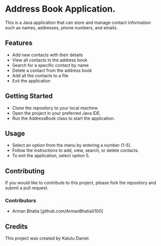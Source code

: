 # Address Book Application.

This is a Java application that can store and manage contact information such as names, addresses, phone numbers, and emails.

## Features

- Add new contacts with their details
- View all contacts in the address book
- Search for a specific contact by name
- Delete a contact from the address book
- Add all the contacts to a file
- Exit the application

## Getting Started

- Clone the repository to your local machine.
- Open the project in your preferred Java IDE.
- Run the AddressBook class to start the application.

## Usage

- Select an option from the menu by entering a number (1-5).
- Follow the instructions to add, view, search, or delete contacts.
- To exit the application, select option 5.

## Contributing

If you would like to contribute to this project, please fork the repository and submit a pull request.

### Contributors

- Arman Bhatia [github.com/ArmanBhatia0100]

## Credits

This project was created by Kalutu Daniel.
